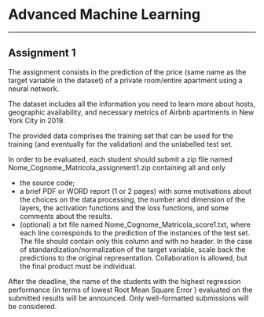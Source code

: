 # Advanced Machine Learning
-------------------------------------------------------------------------------------------------------------------------------------------------------
## Assignment 1 

The assignment consists in the prediction of the price (same name as the target variable in the dataset) of a private room/entire apartment using a neural network.

The dataset includes all the information you need to learn more about hosts, geographic availability, and necessary metrics of Airbnb apartments in New York City in 2019.

The provided data comprises the training set that can be used for the training (and eventually for the validation) and the unlabelled test set.

In order to be evaluated, each student should submit a zip file named Nome_Cognome_Matricola_assignment1.zip containing all and only

- the source code;
- a brief PDF or WORD report (1 or 2 pages) with some motivations about the choices on the data processing, the number and dimension of the layers, the activation functions and the loss functions, and some comments about the results.
- (optional) a txt file named Nome_Cognome_Matricola_score1.txt, where each line corresponds to the prediction of the instances of the test set. The file should contain only this column and with no header. In the case of standardization/normalization of the target variable, scale back the predictions to the original representation.
Collaboration is allowed, but the final product must be individual.

After the deadline, the name of the students with the highest regression performance (in terms of lowest Root Mean Square Error ) evaluated on the submitted results will be announced. Only well-formatted submissions will be considered.
